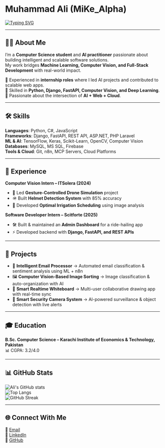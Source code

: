 # Muhammad Ali (MiKe_Alpha)  

[![Typing SVG](https://readme-typing-svg.demolab.com/?lines=AI+Enthusiast;Full-Stack+Developer;Computer+Vision+Practitioner;Always+Learning)](https://git.io/typing-svg)

---

## 👨‍💻 About Me  
I’m a **Computer Science student** and **AI practitioner** passionate about building intelligent and scalable software solutions.  
My work bridges **Machine Learning, Computer Vision, and Full-Stack Development** with real-world impact.  

🔹 Experienced in **internship roles** where I led AI projects and contributed to scalable web apps.  
🔹 Skilled in **Python, Django, FastAPI, Computer Vision, and Deep Learning**.  
🔹 Passionate about the intersection of **AI + Web + Cloud**.  

---

## 🛠️ Skills  

**Languages**: Python, C#, JavaScript  
**Frameworks**: Django, FastAPI, REST API, ASP.NET, PHP Laravel  
**ML & AI**: TensorFlow, Keras, Scikit-Learn, OpenCV, Computer Vision  
**Databases**: MySQL, MS SQL, Firebase  
**Tools & Cloud**: Git, n8n, MCP Servers, Cloud Platforms  

---

## 💼 Experience  

**Computer Vision Intern – ITSolera (2024)**  
- 🚁 Led **Gesture-Controlled Drone Simulation** project  
- 🪖 Built **Helmet Detection System** with 85% accuracy  
- 🌱 Developed **Optimal Irrigation Scheduling** using image analysis  

**Software Developer Intern – Scitforte (2025)**  
- 🛠️ Built & maintained an **Admin Dashboard** for a ride-hailing app  
- ⚡ Developed backend with **Django, FastAPI, and REST APIs**  

---

## 🚀 Projects  

- 📧 **Intelligent Email Processor** → Automated email classification & sentiment analysis using ML + n8n  
- 🖼️ **Computer Vision-Based Image Sorting** → Image classification & auto-organization with AI  
- 📝 **Smart Realtime Whiteboard** → Multi-user collaborative drawing app with real-time sync  
- 🎥 **Smart Security Camera System** → AI-powered surveillance & object detection with live alerts  

---

## 🎓 Education  
**B.Sc. Computer Science – Karachi Institute of Economics & Technology, Pakistan**  
📊 CGPA: 3.2/4.0  

---

## 📊 GitHub Stats  

![Ali's GitHub stats](https://github-readme-stats.vercel.app/api?username=muhammadali-00&show_icons=true&theme=radical)  
![Top Langs](https://github-readme-stats.vercel.app/api/top-langs/?username=muhammadali-00&layout=compact&theme=radical)  
![GitHub Streak](https://github-readme-streak-stats.herokuapp.com/?user=muhammadali-00&theme=radical)  

---

## 🌐 Connect With Me  
📩 [Email](mailto:muhammadalil46260@gmail.com)  
💼 [LinkedIn](https://www.linkedin.com/in/muhammad-ali-8961b5227/)  
🐙 [GitHub](https://github.com/muhammadali-00)  
